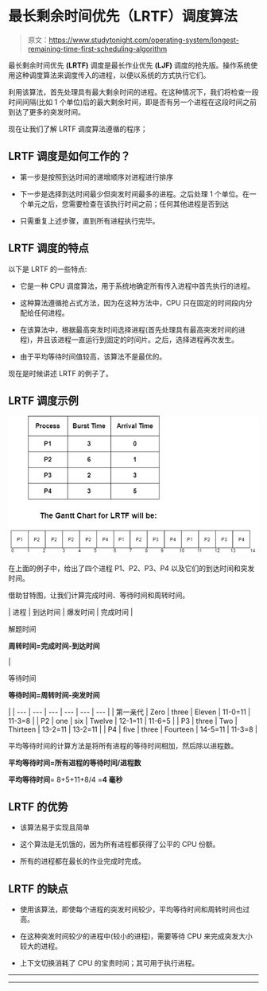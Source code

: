 # 最长剩余时间优先（LRTF）调度算法

> 原文：<https://www.studytonight.com/operating-system/longest-remaining-time-first-scheduling-algorithm>

最长剩余时间优先 **(LRTF)** 调度是最长作业优先 **(LJF)** 调度的抢先版。操作系统使用这种调度算法来调度传入的进程，以便以系统的方式执行它们。

利用该算法，首先处理具有最大剩余时间的进程。在这种情况下，我们将检查一段时间间隔(比如 1 个单位)后的最大剩余时间，即是否有另一个进程在这段时间之前到达了更多的突发时间。

现在让我们了解 LRTF 调度算法遵循的程序；

## LRTF 调度是如何工作的？

*   第一步是按照到达时间的递增顺序对进程进行排序

*   下一步是选择到达时间最少但突发时间最多的进程。之后处理 1 个单位。在一个单元之后，您需要检查在该执行时间之前；任何其他进程是否到达

*   只需重复上述步骤，直到所有进程执行完毕。

## LRTF 调度的特点

以下是 LRTF 的一些特点:

*   它是一种 CPU 调度算法，用于系统地确定所有传入进程中首先执行的进程。

*   这种算法遵循抢占式方法，因为在这种方法中，CPU 只在固定的时间段内分配给任何进程。

*   在该算法中，根据最高突发时间选择进程(首先处理具有最高突发时间的进程)，并且该进程一直运行到固定的时间片。之后，选择进程再次发生。

*   由于平均等待时间值较高，该算法不是最优的。

现在是时候讲述 LRTF 的例子了。

## LRTF 调度示例

![](img/f840a7466e1acdd3c98f451f5fe4aa7d.png)

在上面的例子中，给出了四个进程 P1、P2、P3、P4 以及它们的到达时间和突发时间。

借助甘特图，让我们计算完成时间、等待时间和周转时间。

| 进程 | 到达时间 | 爆发时间 | 完成时间 | 

解题时间

**周转时间=完成时间-到达时间**

 | 

等待时间

**等待时间=周转时间-突发时间**

 |
| --- | --- | --- | --- | --- | --- |
| 第一亲代 | Zero | three | Eleven | 11-0=11 | 11-3=8 |
| P2 | one | six | Twelve | 12-1=11 | 11-6=5 |
| P3 | three | Two | Thirteen | 13-2=11 | 13-2=11 |
| P4 | five | three | Fourteen | 14-5=11 | 11-3=8 |

平均等待时间的计算方法是将所有进程的等待时间相加，然后除以进程数。

**平均等待时间=所有进程的等待时间/进程数**

**平均等待时间**= 8+5+11+8/4 =**4 毫秒**

## LRTF 的优势

*   该算法易于实现且简单

*   这个算法是无饥饿的，因为所有进程都获得了公平的 CPU 份额。

*   所有的进程都在最长的作业完成时完成。

## LRTF 的缺点

*   使用该算法，即使每个进程的突发时间较少，平均等待时间和周转时间也过高。

*   在这种突发时间较少的进程中(较小的进程)，需要等待 CPU 来完成突发大小较大的进程。

*   上下文切换消耗了 CPU 的宝贵时间；其可用于执行进程。



* * *

* * *